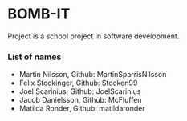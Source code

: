 # BOMB-IT
Project is a school project in software development. 

### List of names
* Martin Nilsson, Github: MartinSparrisNilsson
* Felix Stockinger, Github: Stocken99
* Joel Scarinius, Github: JoelScarinius
* Jacob Danielsson, Github: McFluffen
* Matilda Ronder, Github: matildaronder
